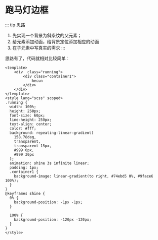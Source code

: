 # 跑马灯边框


<css-effects-runBorder/>

::: tip 思路
1. 先实现一个背景为斜条纹的父元素；
2. 给元素添加动画，给背景定位添加相应的动画
3. 在子元素中写真实的需求
:::

思路有了，代码就相对比较简单：

```VUE
<template>
    <div  class="running">
        <div class="container1">
            hecun
        </div>
    </div>
</template>
<style lang="scss" scoped>
.running {
  width: 100%;
  height: 250px;
  font-size: 60px;
  line-height: 250px;
  text-align: center;
  color: #fff;
  background: repeating-linear-gradient(
    158.78deg,
    transparent,
    transparent 15px,
    #999 0px,
    #999 30px
  );
  animation: shine 3s infinite linear;
  padding: 1px;
  .container1 {
    background-image: linear-gradient(to right, #74ebd5 0%, #9face6 100%);
  }
}
@keyframes shine {
  0% {
    background-position: -1px -1px;
  }

  100% {
    background-position: -120px -120px;
  }
}
</style>

```
